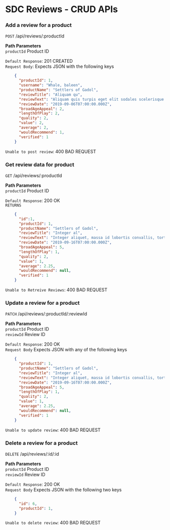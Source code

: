 # SDC Reviews - CRUD APIs

### Add a review for a product <br />
`POST` /api/reviews/:productId

**Path Parameters**<br />
`productId` Product ID

`Default Response`: 201 CREATED<br />
`Request Body`: Expects JSON with the following keys<br />
```json
    {
      "productId": 1,
      "username": "Whale, baleen",
      "productName": "Settlers of Gadol",
      "reviewTitle": "Aliquam qu",
      "reviewText": "Aliquam quis turpis eget elit sodales scelerisque. Mauris sit amet eros. Suspendisse accumsan tortor quis turpis. Sed ante. Vivamus tortor. Duis mattis egestas metus. Aenean fermentum. Donec ut mauris eget massa tempor convallis. Nulla neque libero, convallis eget, eleifend luctus, ultricies eu, nibh.",
      "reviewDate": "2019-09-06T07:00:00.000Z",
      "broadAgeAppeal": 2,
      "lengthOfPlay": 2,
      "quality": 2,
      "value": 2,
      "average": 2,
      "wouldRecommend": 1,
      "verified": 1
    }
  ```

`Unable to post review`: 400 BAD REQUEST

### Get review data for product <br />
`GET` /api/reviews/:productId

**Path Parameters**<br />
`productId` Product ID

`Default Response`: 200 OK<br />
`RETURNS`<br />
```json
    {
      "id":1,
      "productId": 1,
      "productName": "Settlers of Gadol",
      "reviewTitle": "Integer al",
      "reviewText": "Integer aliquet, massa id lobortis convallis, tortor risus dapibus augue, vel accumsan tellus nisi eu orci.",
      "reviewDate": "2019-09-16T07:00:00.000Z",
      "broadAgeAppeal": 5,
      "lengthOfPlay": 1,
      "quality": 2,
      "value": 1,
      "average": 2.25,
      "wouldRecommend": null,
      "verified": 1
    }
```

`Unable to Retreive Reviews`: 400 BAD REQUEST

### Update a review for a product <br />
`PATCH` /api/reviews/:productId/:reviewId

**Path Parameters**<br />
`productId` Product ID<br />
`reviewId` Review ID

`Default Response`: 200 OK<br />
`Request Body` Expects JSON with any of the following keys<br />
```json
    {
      "productId": 1,
      "productName": "Settlers of Gadol",
      "reviewTitle": "Integer al",
      "reviewText": "Integer aliquet, massa id lobortis convallis, tortor risus dapibus augue, vel accumsan tellus nisi eu orci.",
      "reviewDate": "2019-09-16T07:00:00.000Z",
      "broadAgeAppeal": 5,
      "lengthOfPlay": 1,
      "quality": 2,
      "value": 1,
      "average": 2.25,
      "wouldRecommend": null,
      "verified": 1
    }
```


`Unable to update review`: 400 BAD REQUEST

### Delete a review for a product <br />
  `DELETE` /api/reviews/:id/:id

**Path Parameters**<br />
`productId` Product ID<br />
`reviewId` Review ID<br />

`Default Response`: 200 OK<br />
`Request Body` Expects JSON with the following two keys<br />
```json
    {
      "id": 6,
      "productId": 1,
    }
```


`Unable to delete review`: 400 BAD REQUEST
